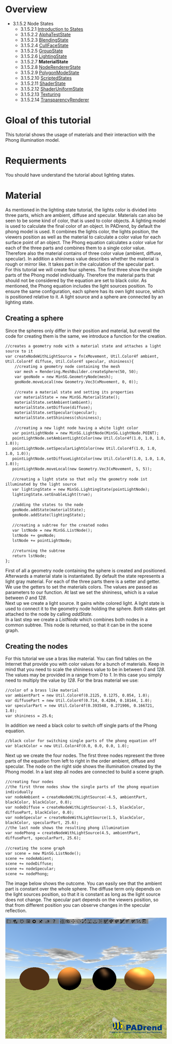 <!------------------------------------------------------------------------------------------------
This work is licensed under the Creative Commons Attribution-ShareAlike 4.0 International License.
 To view a copy of this license, visit http://creativecommons.org/licenses/by-sa/4.0/.
 Author: Florian Pieper (fpieper@mail.uni-paderborn.de)
 PADrend Version 1.0.0
------------------------------------------------------------------------------------------------->
<!---BEGINN_INDEXSECTION--->
<!---Automaticly generated section. Do not edit!!!--->
# Overview
* 3.1.5.2 Node States
    * 3.1.5.2.1 [Introduction to States](../../../../../3_Development_Guide/1_EScript/5_MinSG/2_Node_States/1_Introduction_to_States.md)
    * 3.1.5.2.2 [AlphaTestState](../../../../../3_Development_Guide/1_EScript/5_MinSG/2_Node_States/2_Alpha_Test_State/AlphaTestState.md)
    * 3.1.5.2.3 [BlendingState](../../../../../3_Development_Guide/1_EScript/5_MinSG/2_Node_States/3_Blending_State/BlendingState.md)
    * 3.1.5.2.4 [CullFaceState](../../../../../3_Development_Guide/1_EScript/5_MinSG/2_Node_States/4_Cull_Face_State/CullFaceState.md)
    * 3.1.5.2.5 [GroupState](../../../../../3_Development_Guide/1_EScript/5_MinSG/2_Node_States/5_Group_State/GroupState.md)
    * 3.1.5.2.6 [LightingState](../../../../../3_Development_Guide/1_EScript/5_MinSG/2_Node_States/6_Lighting_State/LightingState.md)
    * 3.1.5.2.7 **MaterialState**
    * 3.1.5.2.8 [NodeRendererState](../../../../../3_Development_Guide/1_EScript/5_MinSG/2_Node_States/8_Node_Renderer_State/NodeRendererState.md)
    * 3.1.5.2.9 [PolygonModeState](../../../../../3_Development_Guide/1_EScript/5_MinSG/2_Node_States/9_Polygon_Mode_State/PolygonModeState.md)
    * 3.1.5.2.10 [ScriptedStates](../../../../../3_Development_Guide/1_EScript/5_MinSG/2_Node_States/10_Scripted_State/ScriptedStates.md)
    * 3.1.5.2.11 [ShaderState](../../../../../3_Development_Guide/1_EScript/5_MinSG/2_Node_States/11_Shader_State/ShaderState.md)
    * 3.1.5.2.12 [ShaderUniformState](../../../../../3_Development_Guide/1_EScript/5_MinSG/2_Node_States/12_Shader_Uniform_State/ShaderUniformState.md)
    * 3.1.5.2.13 [Texturing](../../../../../3_Development_Guide/1_EScript/5_MinSG/2_Node_States/13_Texturing_State/Texturing.md)
    * 3.1.5.2.14 [TransparencyRenderer](../../../../../3_Development_Guide/1_EScript/5_MinSG/2_Node_States/14_TransparencyRenderer/TransparencyRenderer.md)
<!---END_INDEXSECTION--->

# Gloal of this tutorial
This tutorial shows the usage of materials and their interaction with the Phong illumination model.

# Requierments
You should have understand the tutorial about lighting states.

# Material
As mentioned in the lighting state tutorial, the lights color is divided into three parts, which are ambient, diffuse and specular.
Materials can also be seen to be some kind of color, that is used to color objects.
A lighting model is used to calculate the final color of an object.
In PADrend, by default the phong model is used.
It combines the lights color, the lights position, the viewers position as well as the material to calculate a color value for each surface point of an object.
The Phong equation calculates a color value for each of the three parts and combines them to a single color value.
Therefore also the material contains of three color value (ambient, diffuse, specular).
In addition a shininess value describes whether the material is rough or mirror like.
It takes part in the calculation of the specular part.   
For this tutorial we will create four spheres.
The first three show the single parts of the Phong model individually.
Therefore the material parts that should not be considered by the equation are set to black color.
As mentioned, the Phong equation includes the light sources position.
To ensure the same configuration, each sphere has its own light source, which is positioned relative to it.
A light source and a sphere are connected by an lighting state.

## Creating a sphere
Since the spheres only differ in their position and material, but overall the code for creating them is the same, we introduce a function for the creation.

<!---INCLUDE src=MaterialState.escript, start=14, end=50--->
<!---BEGINN_CODESECTION--->
<!---Automaticly generated section. Do not edit!!!--->
    //creates a geometry node with a material state and attaches a light source to it
    var createNodeWithLightSource = fn(xMovement, Util.Color4f ambient, Util.Color4f diffuse, Util.Color4f specular, shininess){
        //creating a geometry node containing the mesh
        var mesh = Rendering.MeshBuilder.createSphere(50, 50);
        var geoNode = new MinSG.GeometryNode(mesh);
        geoNode.moveLocal(new Geometry.Vec3(xMovement, 0, 0));
        
        //create a material state and setting its properties
        var materialState = new MinSG.MaterialState();
        materialState.setAmbient(ambient);
        materialState.setDiffuse(diffuse);
        materialState.setSpecular(specular);
        materialState.setShininess(shininess);
        
        //creating a new light node having a white light color
       var pointLightNode = new MinSG.LightNode(MinSG.LightNode.POINT);
       pointLightNode.setAmbientLightColor(new Util.Color4f(1.0, 1.0, 1.0, 1.0));
       pointLightNode.setSpecularLightColor(new Util.Color4f(1.0, 1.0, 1.0, 1.0));
       pointLightNode.setDiffuseLightColor(new Util.Color4f(1.0, 1.0, 1.0, 1.0));
       pointLightNode.moveLocal(new Geometry.Vec3(xMovement, 5, 5));
       
       //creating a light state so that only the geometry node ist illuminated by the light source
       var lightingState = new MinSG.LightingState(pointLightNode);
       lightingState.setEnableLight(true);
       
       //adding the states to the node
       geoNode.addState(materialState);
       geoNode.addState(lightingState);
       
       //creating a subtree for the created nodes
       var lstNode = new MinSG.ListNode();
       lstNode += geoNode;
       lstNode += pointLightNode;
       
       //returning the subtree
       return lstNode;
    };
<!---END_CODESECTION--->

First of all a geometry node containing the sphere is created and positioned.
Afterwards a material state is instantiated.
By default the state represents a light gray material.
For each of the three parts there is a setter and getter.
We use the getters to set the materials colors.
The values are passed as parameters to our function.
At last we set the shininess, which is a value between _0_ and _128_.  
Next up we create a light source.
It gains white colored light.
A light state is used to connect it to the geometry node holding the sphere.
Both states get attached to the node by calling _addState_.  
In a last step we create a _ListNode_ which combines both nodes in a common subtree.
This node is returned, so that it can be in the scene graph.

## Creating the nodes
For this tutorial we use a bras like material.
You can find tables on the Internet that provide you with color values for a bunch of materials.
Keep in mind that you need to scale the shininess value to be in between _0_ and _128_.
The values may be provided in a range from _0_ to _1_.
In this case you simply need to multiply the value by _128_.
For the bras material we use:

<!---INCLUDE src=MaterialState.escript, start=52, end=56--->
<!---BEGINN_CODESECTION--->
<!---Automaticly generated section. Do not edit!!!--->
    //color of a brass like material
    var ambientPart = new Util.Color4f(0.2125, 0.1275, 0.054, 1.0);
    var diffusePart = new Util.Color4f(0.714, 0.4284, 0.18144, 1.0);
    var specularPart = new Util.Color4f(0.393548, 0.271906, 0.166721, 1.0);
    var shininess = 25.6;
<!---END_CODESECTION--->

In addition we need a black color to switch off single parts of the Phong equation.

<!---INCLUDE src=MaterialState.escript, start=58, end=59--->
<!---BEGINN_CODESECTION--->
<!---Automaticly generated section. Do not edit!!!--->
    //black color for switching single parts of the phong equation off 
    var blackColor = new Util.Color4f(0.0, 0.0, 0.0, 1.0);
<!---END_CODESECTION--->

Next up we create the four nodes.
The first three nodes represent the three parts of the equation from left to right in the order ambient, diffuse and specular.
The node on the right side shows the illumination created by the Phong model.
In a last step all nodes are connected to build a scene graph.

<!---INCLUDE src=MaterialState.escript, start=61, end=74--->
<!---BEGINN_CODESECTION--->
<!---Automaticly generated section. Do not edit!!!--->
    //creating four nodes
    //the first three nodes show the single parts of the phong equation individually 
    var nodeAmbient = createNodeWithLightSource(-4.5, ambientPart, blackColor, blackColor, 0.0); 
    var nodeDiffuse = createNodeWithLightSource(-1.5, blackColor, diffusePart, blackColor, 0.0); 
    var nodeSpecular = createNodeWithLightSource(1.5, blackColor, blackColor, specularPart, 25.6); 
    //the last node shows the resulting phong illumination
    var nodePhong = createNodeWithLightSource(4.5, ambientPart, diffusePart, specularPart, 25.6);  
    
    //creating the scene graph
    var scene = new MinSG.ListNode();
    scene += nodeAmbient;
    scene += nodeDiffuse;
    scene += nodeSpecular;
    scene += nodePhong;
<!---END_CODESECTION--->

The image below shows the outcome.
You can easily see that the ambient part is constant over the whole sphere.
The diffuse term only depends on the light sources position, so that it is constant as long as the light source does not change.
The specular part depends on the viewers position, so that from different position you can observe changes in the specular reflection.

![Phong illumination](phong.png)




